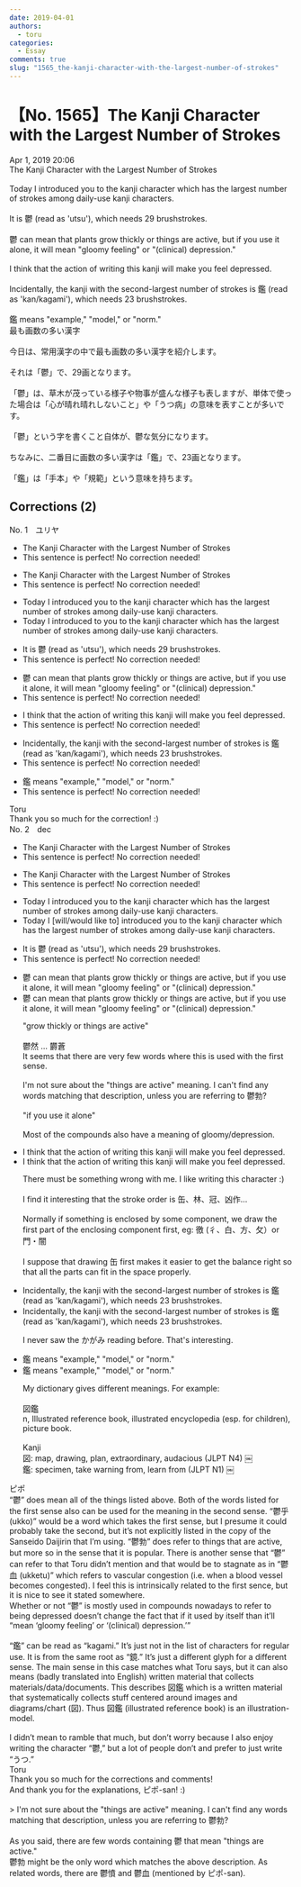 ```yaml
---
date: 2019-04-01
authors:
  - toru
categories:
  - Essay
comments: true
slug: "1565_the-kanji-character-with-the-largest-number-of-strokes"
---
```


# 【No. 1565】The Kanji Character with the Largest Number of Strokes
<div class="date">Apr 1, 2019 20:06</div>
<div id="post"><div id="body_show_ori">
The Kanji Character with the Largest Number of Strokes<br/><br/>Today I introduced you to the kanji character which has the largest number of strokes among daily-use kanji characters.<br/><br/>It is 鬱 (read as 'utsu'), which needs 29 brushstrokes.<br/><br/>鬱 can mean that plants grow thickly or things are active, but if you use it alone, it will mean "gloomy feeling" or "(clinical) depression."<br/><br/>I think that the action of writing this kanji will make you feel depressed.<br/><br/>Incidentally, the kanji with the second-largest number of strokes is 鑑 (read as 'kan/kagami'), which needs 23 brushstrokes.<br/><br/>鑑 means "example," "model," or "norm." 
</div></div>

<!-- more -->

<div id="post_ja"><div id="body_show_mo">
最も画数の多い漢字<br/><br/>今日は、常用漢字の中で最も画数の多い漢字を紹介します。<br/><br/>それは「鬱」で、29画となります。<br/><br/>「鬱」は、草木が茂っている様子や物事が盛んな様子も表しますが、単体で使った場合は「心が晴れ晴れしないこと」や「うつ病」の意味を表すことが多いです。<br/><br/>「鬱」という字を書くこと自体が、鬱な気分になります。<br/><br/>ちなみに、二番目に画数の多い漢字は「鑑」で、23画となります。<br/><br/>「鑑」は「手本」や「規範」という意味を持ちます。
</div></div>

## Corrections (2)
<div id="block"><div class="first_name"> No. 1　<span class="just_name">ユリヤ</span></div><div id="block2">
<ul class="correction_field">
<li class="incorrect">The Kanji Character with the Largest Number of Strokes</li>
<li class="corrected perfect">This sentence is perfect! No correction needed!</li>
</ul>
<ul class="correction_field">
<li class="incorrect">The Kanji Character with the Largest Number of Strokes</li>
<li class="corrected perfect">This sentence is perfect! No correction needed!</li>
</ul>
<ul class="correction_field">
<li class="incorrect">Today I introduced you to the kanji character which has the largest number of strokes among daily-use kanji characters.</li>
<li class="corrected correct">
Today I introduce<span class="f_gray"><span class="sline">d</span></span> <span class="f_red">to </span>you t<span class="f_gray"><span class="sline">o t</span></span>he kanji character which has the largest number of strokes among daily-use kanji characters.
</li>
</ul>
<ul class="correction_field">
<li class="incorrect">It is 鬱 (read as 'utsu'), which needs 29 brushstrokes.</li>
<li class="corrected perfect">This sentence is perfect! No correction needed!</li>
</ul>
<ul class="correction_field">
<li class="incorrect">鬱 can mean that plants grow thickly or things are active, but if you use it alone, it will mean "gloomy feeling" or "(clinical) depression."</li>
<li class="corrected perfect">This sentence is perfect! No correction needed!</li>
</ul>
<ul class="correction_field">
<li class="incorrect">I think that the action of writing this kanji will make you feel depressed.</li>
<li class="corrected perfect">This sentence is perfect! No correction needed!</li>
</ul>
<ul class="correction_field">
<li class="incorrect">Incidentally, the kanji with the second-largest number of strokes is 鑑 (read as 'kan/kagami'), which needs 23 brushstrokes.</li>
<li class="corrected perfect">This sentence is perfect! No correction needed!</li>
</ul>
<ul class="correction_field">
<li class="incorrect">鑑 means "example," "model," or "norm." </li>
<li class="corrected perfect">This sentence is perfect! No correction needed!</li>
</ul>
</div><div class="name"><span class="just_name">Toru</span><br>
Thank you so much for the correction! :)
</div>
</div>
<div id="block"><div class="first_name"> No. 2　<span class="just_name">dec</span></div><div id="block2">
<ul class="correction_field">
<li class="incorrect">The Kanji Character with the Largest Number of Strokes</li>
<li class="corrected perfect">This sentence is perfect! No correction needed!</li>
</ul>
<ul class="correction_field">
<li class="incorrect">The Kanji Character with the Largest Number of Strokes</li>
<li class="corrected perfect">This sentence is perfect! No correction needed!</li>
</ul>
<ul class="correction_field">
<li class="incorrect">Today I introduced you to the kanji character which has the largest number of strokes among daily-use kanji characters.</li>
<li class="corrected correct">
Today I <span class="f_blue">[will/would like to]</span> introduce<span class="sline"><span class="f_red">d</span></span> you to the kanji character which has the largest number of strokes among daily-use kanji characters.
</li>
</ul>
<ul class="correction_field">
<li class="incorrect">It is 鬱 (read as 'utsu'), which needs 29 brushstrokes.</li>
<li class="corrected perfect">This sentence is perfect! No correction needed!</li>
</ul>
<ul class="correction_field">
<li class="incorrect">鬱 can mean that plants grow thickly or things are active, but if you use it alone, it will mean "gloomy feeling" or "(clinical) depression."</li>
<li class="corrected correct">
鬱 can mean that plants grow thickly or things are active, but if you use it alone, it will mean "gloomy feeling" or "(clinical) depression."
<p class="correction_comment">"grow thickly or things are active"<br/><br/>鬱然 ... 欝蒼<br/>It seems that there are very few words where this is used with the first sense.<br/><br/>I'm not sure about the "things are active" meaning. I can't find any words matching that description, unless you are referring to 鬱勃?<br/><br/>"if you use it alone"<br/><br/>Most of the compounds also have a meaning of gloomy/depression.</p>
</li>
</ul>
<ul class="correction_field">
<li class="incorrect">I think that the action of writing this kanji will make you feel depressed.</li>
<li class="corrected correct">
I think that the action of writing this kanji will make you feel depressed.
<p class="correction_comment">There must be something wrong with me. I like writing this character :)<br/><br/>I find it interesting that the stroke order is 缶、林、冠、凶作…<br/><br/>Normally if something is enclosed by some component, we draw the first part of the enclosing component first, eg:  徼 (彳、白、方、攵）or 門・闇<br/><br/>I suppose that drawing 缶 first makes it easier to get the balance right so that all the parts can fit in the space properly.</p>
</li>
</ul>
<ul class="correction_field">
<li class="incorrect">Incidentally, the kanji with the second-largest number of strokes is 鑑 (read as 'kan/kagami'), which needs 23 brushstrokes.</li>
<li class="corrected correct">
Incidentally, the kanji with the second-largest number of strokes is 鑑 (read as 'kan/kagami'), which needs 23 brushstrokes.
<p class="correction_comment">I never saw the かがみ reading before. That's interesting.</p>
</li>
</ul>
<ul class="correction_field">
<li class="incorrect">鑑 means "example," "model," or "norm." </li>
<li class="corrected correct">
鑑 means "example," "model," or "norm." 
<p class="correction_comment">My dictionary gives different meanings. For example:<br/><br/>図鑑<br/>n, Illustrated reference book, illustrated encyclopedia (esp. for children), picture book.<br/><br/>Kanji<br/>図: map, drawing, plan, extraordinary, audacious (JLPT N4) ￼<br/>鑑: specimen, take warning from, learn from (JLPT N1) ￼</p>
</li>
</ul>
</div><div class="name"><span class="just_name">ピポ</span><br>
“鬱” does mean all of the things listed above. Both of the words listed for the first sense also can be used for the meaning in the second sense. “鬱乎 (ukko)” would be a word which takes the first sense, but I presume it could probably take the second, but it’s not explicitly listed in the copy of the Sanseido Daijirin that I’m using. “鬱勃” does refer to things that are active, but more so in the sense that it is popular. There is another sense that “鬱” can refer to that Toru didn’t mention and that would be to stagnate as in “鬱血 (ukketu)” which refers to vascular congestion (i.e. when a blood vessel becomes congested). I feel this is intrinsically related to the first sence, but it is nice to see it stated somewhere.<br/>Whether or not “鬱” is mostly used in compounds nowadays to refer to being depressed doesn’t change the fact that if it used by itself than it’ll “mean ‘gloomy feeling’ or ‘(clinical) depression.’”<br/><br/>“鑑” can be read as “kagami.” It’s just not in the list of characters for regular use. It is from the same root as “鏡.” It’s just a different glyph for a different sense. The main sense in this case matches what Toru says, but it can also means (badly translated into English) written material that collects materials/data/documents. This describes 図鑑 which is a written material that systematically collects stuff centered around images and diagrams/chart (図). Thus 図鑑 (illustrated reference book) is an illustration-model.<br/><br/>I didn’t mean to ramble that much, but don’t worry because I also enjoy writing the character “鬱,” but a lot of people don’t and prefer to just write “うつ.”
</div>
<div class="name"><span class="just_name">Toru</span><br>
Thank you so much for the corrections and comments!<br/>And thank you for the explanations, ピポ-san! :)<br/><br/>&gt; I'm not sure about the "things are active" meaning. I can't find any words matching that description, unless you are referring to 鬱勃?<br/><br/>As you said, there are few words containing 鬱 that mean "things are active."<br/>鬱勃 might be the only word which matches the above description. As related words, there are 鬱憤 and 鬱血 (mentioned by ピポ-san).
</div>
</div>
